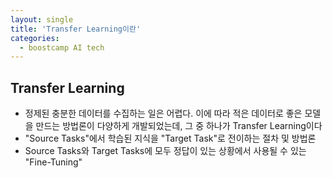 ```yaml
---
layout: single
title: 'Transfer Learning이란'
categories:
  - boostcamp AI tech
---
```

## Transfer Learning
- 정제된 충분한 데이터를 수집하는 일은 어렵다. 이에 따라 적은 데이터로 좋은 모델을 만드는 방법론이 다양하게 개발되었는데, 그 중 하나가 Transfer Learning이다
- "Source Tasks"에서 학습된 지식을 "Target Task"로 전이하는 절차 및 방법론
- Source Tasks와 Target Tasks에 모두 정답이 있는 상황에서 사용될 수 있는 "Fine-Tuning"